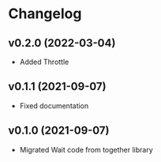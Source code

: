 # Changelog

## v0.2.0 (2022-03-04)

* Added Throttle

## v0.1.1 (2021-09-07)

* Fixed documentation

## v0.1.0 (2021-09-07)

* Migrated Wait code from together library

